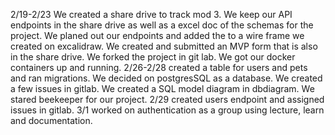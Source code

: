 2/19-2/23 We created a share drive to track mod 3. We keep our API endpoints in the share drive as well as a excel doc of the schemas for the project. We planed out our endpoints and added the to a wire frame we created on excalidraw. We created and submitted an MVP form that is also in the share drive. We forked the project in git lab. We got our docker containers up and running.
2/26-2/28 created a table for users and pets and ran migrations. We decided on postgresSQL as a database. We created a few issues in gitlab. We created a SQL model diagram in dbdiagram. We stared beekeeper for our project.
2/29 created users endpoint and assigned issues in gitlab.
3/1 worked on authentication as a group using lecture, learn and documentation.
